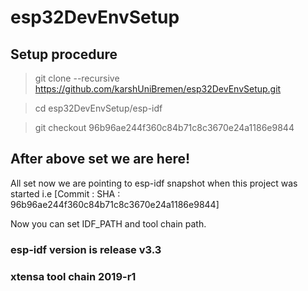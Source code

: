 # esp32DevEnvSetup

## Setup procedure

> git clone --recursive  https://github.com/karshUniBremen/esp32DevEnvSetup.git

> cd esp32DevEnvSetup/esp-idf

> git checkout 96b96ae244f360c84b71c8c3670e24a1186e9844

## After above set we are here!
All set now we are pointing to esp-idf snapshot when this project was started i.e [Commit : SHA : 96b96ae244f360c84b71c8c3670e24a1186e9844]

Now you can set IDF_PATH and tool chain path.

### esp-idf version is 		release v3.3
### xtensa tool chain 		2019-r1
